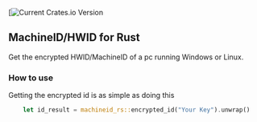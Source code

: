 [![Current Crates.io Version](https://crates.io/crates/machineid-rs)

## MachineID/HWID for Rust

Get the encrypted HWID/MachineID of a pc running Windows or Linux.

### How to use

Getting the encrypted id is as simple as doing this

```rust
    let id_result = machineid_rs::encrypted_id("Your Key").unwrap()
```
